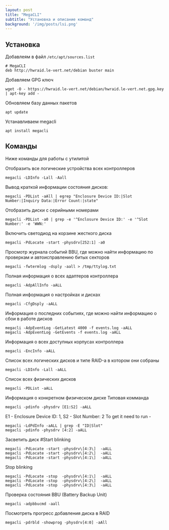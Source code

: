 ```yaml
---
layout: post
title: "MegaCLI"
subtitle: "Установка и описание команд"
background: '/img/posts/lsi.png'
---
```



##  Установка

Добавлеям в  файл `/etc/apt/sources.list`
```
# MegaCLI
deb http://hwraid.le-vert.net/debian buster main
```

Добавляем GPG ключ
```
wget -O - https://hwraid.le-vert.net/debian/hwraid.le-vert.net.gpg.key | apt-key add -
```

Обновляем базу данных пакетов
```
apt update
```

Устанавливаем megacli
```
apt install megacli
```

## Команды
Ниже команды для работы с утилитой


Отобразить все логические устройства всех контроллеров
```
megacli -LDInfo -Lall -Aall
```

Вывод краткой информации состояния дисков:
```
megacli -PDList -aAll | egrep "Enclosure Device ID:|Slot Number:|Inquiry Data:|Error Count:|state"
```

Отобразить диски с серийными номерами
```
megacli -PDList -a0 | grep -e '^Enclosure Device ID:' -e '^Slot Number:' -e 'WWN:'
```

Включить светодиод на корзине жесткого диска
```
megacli -PdLocate -start -physdrv[252:1] -a0
```


Просмотр журнала событий BBU, где можно найти информацию по проверкам и автоисправлению  битых секторов
```
megacli -fwtermlog -dsply -aall > /tmp/ttylog.txt
```

Полная информация о всех адаптеров контроллера
```
megacli -AdpAllInfo -aALL
```

Полная информация о настройках и дисках
```
megacli -CfgDsply -aALL
```

Информация о последних событиях, где можно найти информацию о сбои в работе дисков
```
megacli -AdpEventLog -GetLatest 4000 -f events.log -aALL
megacli -AdpEventLog -GetEvents -f events.log -aALL
```

Информация о всех доступных корпусах контроллера
```
megacli -EncInfo -aALL
```

Список всех логических дисков и типе RAID-а в котором они собраны
```
megacli -LDInfo -Lall -aALL
```

Список всех физических дисков
```
megacli -PDList -aALL
```
Информация о конкретном физическом диске
Типовая комманда 
```
megacli -pdinfo -physdrv [E1:S2] -aALL
```

E1 - Enclosure Device ID: 1, S2 - Slot Number: 2
To get it need to run - 
```
megacli -LdPdInfo -aALL | grep -E "ID|Slot"
megacli -pdinfo -physdrv [4:2] -aALL
```
Засветить диск
#Start blinking
```
megacli -PdLocate -start -physdrv\[4:3\]  -aALL
megacli -PdLocate -start -physdrv\[4:2\]  -aALL
megacli -PdLocate -start -physdrv\[4:1\]  -aALL
```

Stop blinking
```
megacli -PdLocate -stop  -physdrv\[4:1\]  -aALL
megacli -PdLocate -stop  -physdrv\[4:2\]  -aALL
megacli -PdLocate -stop  -physdrv\[4:3\]  -aALL
``` 
Проверка состояния BBU (Battery Backup Unit)
```
megacli -adpbbucmd -aall
```

Посмотреть прогресс добавления диска в RAID
```
megacli -pdrbld -showprog -physdrv[4:0] -aAll
```